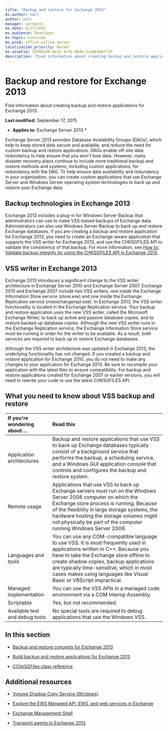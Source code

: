 ```yaml
---
title: "Backup and restore for Exchange 2013"
ms.author: null
author: null
manager: sethgros
ms.date: 9/17/2015
ms.audience: Developer
ms.topic: overview
ms.prod: office-online-server
localization_priority: Normal
ms.assetid: 329902d9-0ecb-4cfb-86dd-5ce863deff3f
description: "Find information about creating backup and restore applications for Exchange 2013."
---
```


# Backup and restore for Exchange 2013

Find information about creating backup and restore applications for Exchange 2013.
  
 **Last modified:** September 17, 2015 
  
 * **Applies to:** Exchange Server 2013 * 
  
Exchange Server 2013 provides Database Availability Groups (DAGs), which help to keep stored data secure and available, and reduce the need for custom backup and restore applications. DAGs enable off-site data redundancy to help ensure that you won't lose data. However, many disaster recovery plans continue to include more traditional backup and restore methods and systems, including custom applications, for redundancy with the DAG. To help ensure data availability and redundancy in your organization, you can create custom applications that use Exchange Server and Windows Server operating system technologies to back up and restore your Exchange data.
  
## Backup technologies in Exchange 2013
<a name="bk_plugin"> </a>

Exchange 2013 includes a plug-in for Windows Server Backup that administrators can use to make VSS-based backups of Exchange data. Administrators can also use Windows Server Backup to back up and restore Exchange databases. If you are creating a backup and restore application for Exchange 2013, you need to create an Exchange-aware application that supports the VSS writer for Exchange 2013, and use the CHKSGFILES API to validate the consistency of that backup. For more information, see [How to: Validate backup integrity by using the CHKSGFILES API in Exchange 2013](how-to-validate-backup-integrity-by-using-the-chksgfiles-api-in-exchange-2013.md).
  
## VSS writer in Exchange 2013
<a name="bk_vsswriter"> </a>

Exchange 2013 introduces a significant change to the VSS writer architecture in Exchange Server 2010 and Exchange Server 2007. Exchange 2010 and Exchange 2007 include two VSS writers: one inside the Exchange Information Store service (store.exe) and one inside the Exchange Replication service (msexchangerepl.exe). In Exchange 2013, the VSS writer functionality is located in the Exchange Replication service. Your backup and restore application uses the new VSS writer, called the Microsoft Exchange Writer, to back up active and passive database copies, and to restore backed up database copies. Although the new VSS writer runs in the Exchange Replication service, the Exchange Information Store service must be running in order for the writer to be available. As a result, both services are required to back up or restore Exchange databases.
  
Although the VSS writer architecture was updated in Exchange 2013, the underlying functionality has not changed. If you created a backup and restore application for Exchange 2010, you do not need to make any changes to your application for Exchange 2013. Be sure to recompile your application with the latest files to ensure compatibility. For backup and restore applications created for Exchange 2007 or earlier versions, you will need to rewrite your code to use the latest CHKSGFILES API.
  
## What you need to know about VSS backup and restore
<a name="bk_vsswriter"> </a>

|**If you're wondering about…**|**Read this**|
|:-----|:-----|
|Application architectures  <br/> |Backup and restore applications that use VSS to back up Exchange databases typically consist of a background service that performs the backup, a scheduling service, and a Windows GUI application console that controls and configures the backup and restore system.  <br/> |
|Remote usage  <br/> |Applications that use VSS to back up Exchange servers must run on the Windows Server 2008 computer on which the Exchange store process is running. Because of the flexibility in large storage systems, the hardware hosting the storage volumes might not physically be part of the computer running Windows Server 2008.  <br/> |
|Languages and tools  <br/> |You can use any COM-compatible language to use VSS. It is most frequently used in applications written in C++. Because you have to take the Exchange store offline to create shadow copies, backup applications are typically time-sensitive, which in most cases makes using languages like Visual Basic or VBScript impractical.  <br/> |
|Managed implementation  <br/> |You can use the VSS APIs in a managed code environment via a COM Interop Assembly.  <br/> |
|Scriptable  <br/> |Yes, but not recommended.  <br/> |
|Available test and debug tools  <br/> |No special tools are required to debug applications that use the Windows VSS.  <br/> |
   
## In this section
<a name="bk_inthissection"> </a>

- [Backup and restore concepts for Exchange 2013](backup-and-restore-concepts-for-exchange-2013.md)
    
- [Build backup and restore applications for Exchange 2013](build-backup-and-restore-applications-for-exchange-2013.md)
    
- [CChkSGFiles class reference](cchksgfiles-class-reference.md)
    
## Additional resources
<a name="bk_addresources"> </a>

- [Volume Shadow Copy Service (Windows)](http://msdn.microsoft.com/en-us/library/windows/desktop/bb968832%28v=vs.85%29.aspx)
    
- [Explore the EWS Managed API, EWS, and web services in Exchange](http://msdn.microsoft.com/library/53553207-ff98-4fdb-8716-4ae02fee83bf%28Office.15%29.aspx)
    
- [Exchange Management Shell](http://msdn.microsoft.com/library/8cc0c4fa-9e13-45cb-88da-0486f2ac1bd0%28Office.15%29.aspx)
    
- [Transport agents in Exchange 2013](http://msdn.microsoft.com/library/36d63aa6-1b72-4670-b5c3-da685f3017cb%28Office.15%29.aspx)
    


